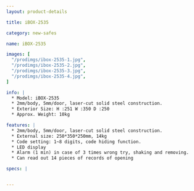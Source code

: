 ```yaml
---
layout: product-details

title: iBOX-2535

category: new-safes

name: iBOX-2535

images: [
  "/prodimgs/ibox-2535-1.jpg",
  "/prodimgs/ibox-2535-2.jpg",
  "/prodimgs/ibox-2535-3.jpg",
  "/prodimgs/ibox-2535-4.jpg",
]

info: |
  * Model: iBOX-2535
  * 2mm/body, 5mm/door, laser-cut solid steel construction.
  * Exterior Size: H :251 W :350 D :250
  * Approx. Weight: 10kg

features: |
  * 2mm/body, 5mm/door, laser-cut solid steel construction.
  * External size: 250*350*250mm, 14kg
  * Code setting: 1~8 digits, code hiding function.
  * LED display
  * Alarm (1 min) in case of 3 times wrong try, shaking and removing.
  * Can read out 14 pieces of records of opening

specs: |


---
```



